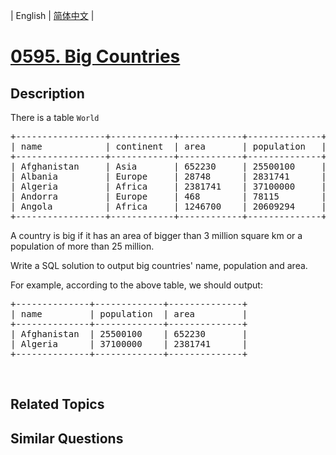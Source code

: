 
| English | [简体中文](README.md) |
# [0595. Big Countries](https://leetcode-cn.com/problems/big-countries/)
## Description
<p>There is a table <code>World</code></p>

<pre>
+-----------------+------------+------------+--------------+---------------+
| name            | continent  | area       | population   | gdp           |
+-----------------+------------+------------+--------------+---------------+
| Afghanistan     | Asia       | 652230     | 25500100     | 20343000      |
| Albania         | Europe     | 28748      | 2831741      | 12960000      |
| Algeria         | Africa     | 2381741    | 37100000     | 188681000     |
| Andorra         | Europe     | 468        | 78115        | 3712000       |
| Angola          | Africa     | 1246700    | 20609294     | 100990000     |
+-----------------+------------+------------+--------------+---------------+
</pre>

<p>A country is big if it has an area of bigger than 3 million square km or a population of more than 25 million.</p>

<p>Write a SQL solution to output big countries&#39; name, population and area.</p>

<p>For example, according to the above table, we should output:</p>

<pre>
+--------------+-------------+--------------+
| name         | population  | area         |
+--------------+-------------+--------------+
| Afghanistan  | 25500100    | 652230       |
| Algeria      | 37100000    | 2381741      |
+--------------+-------------+--------------+
</pre>

<p>&nbsp;</p>

## Related Topics

## Similar Questions

